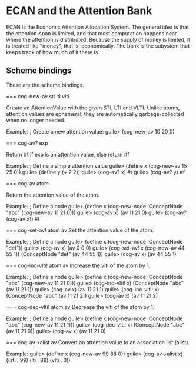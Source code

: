 
ECAN and the Attention Bank
===========================
ECAN is the Economic Attention Allocation System.  The general idea is
that the attention-span is limited, and that most computation happens
near where the attention is distributed. Because the supply of money is
limited, it is treated like "money", that is, economically. The bank
is the subystem that keeps track of how much of it there is.


Scheme bindings
---------------
These are the scheme bindings.

=== cog-new-av sti lti vlti

Create an AttentionValue with the given STI, LTI and VLTI.
Unlike atoms, attention values are ephemeral: they are automatically
garbage-collected when no longer needed.

Example:
          ; Create a new attention value:
          guile> (cog-new-av 10 20 0)


=== cog-av? exp

Return #t if exp is an attention value, else return #f

Example:
         ; Define a simple attention value
         guile> (define x (cog-new-av 15 25 0))
         guile> (define y (+ 2 2))
         guile> (cog-av? x)
         #t
         guile> (cog-av? y)
         #f

=== cog-av atom

Return the attention value of the atom.

Example:
         ; Define a node
         guile> (define x
                   (cog-new-node 'ConceptNode "abc"
                      (cog-new-av 11 21 0)))
         guile> (cog-av x)
         (av 11 21 0)
         guile> (cog-av? (cog-av x))
         #t

=== cog-set-av! atom av
Set the attention value of the atom.

Example:
         ; Define a node
         guile> (define x (cog-new-node 'ConceptNode "def"))
         guile> (cog-av x)
         (av 0 0 0)
         guile> (cog-set-av! x (cog-new-av 44 55 1))
         (ConceptNode "def" (av 44 55 1))
         guile> (cog-av x)
         (av 44 55 1)

=== cog-inc-vlti! atom av
Increase the vlti of the atom by 1.

Example:
         ; Define a node
         guile> (define x
                   (cog-new-node 'ConceptNode "abc"
                      (cog-new-av 11 21 0)))
         guile> (cog-inc-vlti! x)
         (ConceptNode "abc" (av 11 21 1))
         guile> (cog-av x)
         (av 11 21 1)
         guile> (cog-inc-vlti! x)
         (ConceptNode "abc" (av 11 21 2))
         guile> (cog-av x)
         (av 11 21 2)

=== cog-dec-vlti! atom av
Decrease the vlti of the atom by 1.

Example:
         ; Define a node
         guile> (define x
                   (cog-new-node 'ConceptNode "abc"
                      (cog-new-av 11 21 1)))
         guile> (cog-dec-vlti! x)
         (ConceptNode "abc" (av 11 21 0))
         guile> (cog-av x)
         (av 11 21 0)

=== cog-av->alist av
Convert an attention value to an association list (alist).

Example:
         guile> (define x (cog-new-av 99 88 0))
         guile> (cog-av->alist x)
         ((sti . 99) (lti . 88) (vlti . 0))
